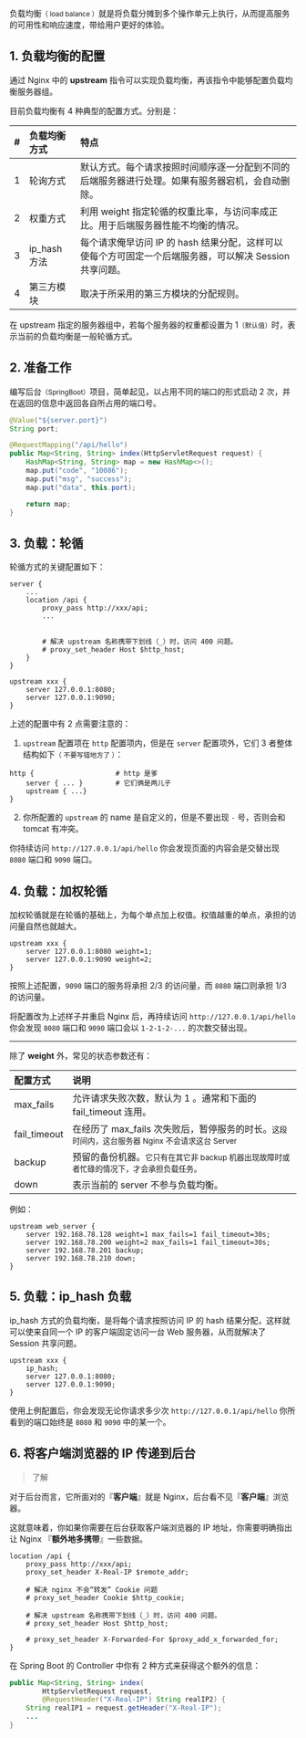 负载均衡<small>（ load balance ）</small>就是将负载分摊到多个操作单元上执行，从而提高服务的可用性和响应速度，带给用户更好的体验。

## 1. 负载均衡的配置

通过 Nginx 中的 **upstream** 指令可以实现负载均衡，再该指令中能够配置负载均衡服务器组。

目前负载均衡有 4 种典型的配置方式。分别是：

| # | 负载均衡方式 | 特点 | 
| :-: | :- | :- |
| 1 | 轮询方式 | 默认方式。每个请求按照时间顺序逐一分配到不同的后端服务器进行处理。如果有服务器宕机，会自动删除。|
| 2 | 权重方式 | 利用 weight 指定轮循的权重比率，与访问率成正比。用于后端服务器性能不均衡的情况。|
| 3 | ip_hash 方法 | 每个请求俺早访问 IP 的 hash 结果分配，这样可以使每个方可固定一个后端服务器，可以解决 Session 共享问题。 |
| 4 | 第三方模块 | 取决于所采用的第三方模块的分配规则。 |

在 upstream 指定的服务器组中，若每个服务器的权重都设置为 1<small>（默认值）</small>时，表示当前的负载均衡是一般轮循方式。


## 2. 准备工作

编写后台<small>（SpringBoot）</small>项目，简单起见，以占用不同的端口的形式启动 2 次，并在返回的信息中返回各自所占用的端口号。

```java
@Value("${server.port}")
String port;

@RequestMapping("/api/hello")
public Map<String, String> index(HttpServletRequest request) {
    HashMap<String, String> map = new HashMap<>();
    map.put("code", "10086");
    map.put("msg", "success");
    map.put("data", this.port);

    return map;
}
```

## 3. 负载：轮循

轮循方式的关键配置如下：

```text
server {
    ...
    location /api {
        proxy_pass http://xxx/api;
        ...

         
        # 解决 upstream 名称携带下划线（_）时，访问 400 问题。
        # proxy_set_header Host $http_host;
    }
}

upstream xxx {
    server 127.0.0.1:8080;
    server 127.0.0.1:9090;
}
```

上述的配置中有 2 点需要注意的：

1. `upstream` 配置项在 `http` 配置项内，但是在 `server` 配置项外，它们 3 者整体结构如下<small>（ 不要写错地方了 ）</small>：

  ```text
  http {                    # http 是爹
      server { ... }        # 它们俩是两儿子
      upstream { ...}
  }
  ```

2. 你所配置的 `upstream` 的 name 是自定义的，但是不要出现 `-` 号，否则会和 tomcat 有冲突。

你持续访问 `http://127.0.0.1/api/hello` 你会发现页面的内容会是交替出现 `8080` 端口和 `9090` 端口。


## 4. 负载：加权轮循

加权轮循就是在轮循的基础上，为每个单点加上权值。权值越重的单点，承担的访问量自然也就越大。

```text
upstream xxx {
    server 127.0.0.1:8080 weight=1;
    server 127.0.0.1:9090 weight=2;
}
```

按照上述配置，`9090` 端口的服务将承担 2/3 的访问量，而 `8080` 端口则承担 1/3 的访问量。

将配置改为上述样子并重启 Nginx 后，再持续访问 `http://127.0.0.1/api/hello` 你会发现 `8080` 端口和 `9090` 端口会以 `1-2-1-2-...` 的次数交替出现。


---


除了 **weight** 外，常见的状态参数还有：

| 配置方式 | 说明 |
| :- | :- |
| max_fails | 允许请求失败次数，默认为 1 。通常和下面的 fail_timeout 连用。 |
| fail_timeout | 在经历了 max_fails 次失败后，暂停服务的时长。<small>这段时间内，这台服务器 Nginx 不会请求这台 Server</small> |
| backup | 预留的备份机器。<small>它只有在其它非 backup 机器出现故障时或者忙碌的情况下，才会承担负载任务。</small>|
| down | 表示当前的 server 不参与负载均衡。|

例如：

```text
upstream web_server {
    server 192.168.78.128 weight=1 max_fails=1 fail_timeout=30s;
    server 192.168.78.200 weight=2 max_fails=1 fail_timeout=30s;
    server 192.168.78.201 backup;
    server 192.168.78.210 down;
}
```


## 5. 负载：ip_hash 负载

ip_hash 方式的负载均衡，是将每个请求按照访问 IP 的 hash 结果分配，这样就可以使来自同一个 IP 的客户端固定访问一台 Web 服务器，从而就解决了 Session 共享问题。

```text
upstream xxx {
    ip_hash;
    server 127.0.0.1:8080;
    server 127.0.0.1:9090;
}
```

使用上例配置后，你会发现无论你请求多少次 `http://127.0.0.1/api/hello` 你所看到的端口始终是 `8080` 和 `9090` 中的某一个。


## 6. 将客户端浏览器的 IP 传递到后台 

> 了解

对于后台而言，它所面对的『**客户端**』就是 Nginx，后台看不见『**客户端**』浏览器。

这就意味着，你如果你需要在后台获取客户端浏览器的 IP 地址，你需要明确指出让 Nginx 『**额外地多携带**』一些数据。

```text
location /api {
    proxy_pass http://xxx/api;
    proxy_set_header X-Real-IP $remote_addr;

    # 解决 nginx 不会“转发” Cookie 问题
    # proxy_set_header Cookie $http_cookie;
 
    # 解决 upstream 名称携带下划线（_）时，访问 400 问题。
    # proxy_set_header Host $http_host;
 
    # proxy_set_header X-Forwarded-For $proxy_add_x_forwarded_for;
}
```

在 Spring Boot 的 Controller 中你有 2 种方式来获得这个额外的信息：

```java
public Map<String, String> index(
        HttpServletRequest request,
        @RequestHeader("X-Real-IP") String realIP2) {
    String realIP1 = request.getHeader("X-Real-IP");
    ...
}
```
